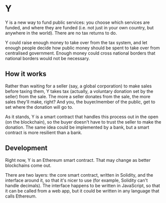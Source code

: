 # Y

Y is a new way to fund public services: you choose which services are funded, and where they are funded (i.e. not just in your own country, but anywhere in the world). There are no tax returns to do.

Y could raise enough money to take over from the tax system, and let enough people decide how public money should be spent to take over from centralised government. Enough money could cross national borders that national borders would not be necessary.

## How it works

Rather than waiting for a seller (say, a global corporation) to make sales before taxing them, Y takes tax (actually, a voluntary donation set by the seller) from the sale. The more a seller donates from the sale, the more sales they'll make, right? And you, the buyer/member of the public, get to set where the donation will go to.

As it stands, Y is a smart contract that handles this process out in the open (on the blockchain), so the buyer doesn't have to trust the seller to make the donation. The same idea could be implemented by a bank, but a smart contract is more resilient than a bank.

## Development

Right now, Y is an Ethereum smart contract. That may change as better blockchains come out.

There are two layers: the core smart contract, written in Solidity, and the interface around it, so that it's nicer to use (for example, Solidity can't handle decimals). The interface happens to be written in JavaScript, so that it can be called from a web app, but it could be written in any language that calls Ethereum.
